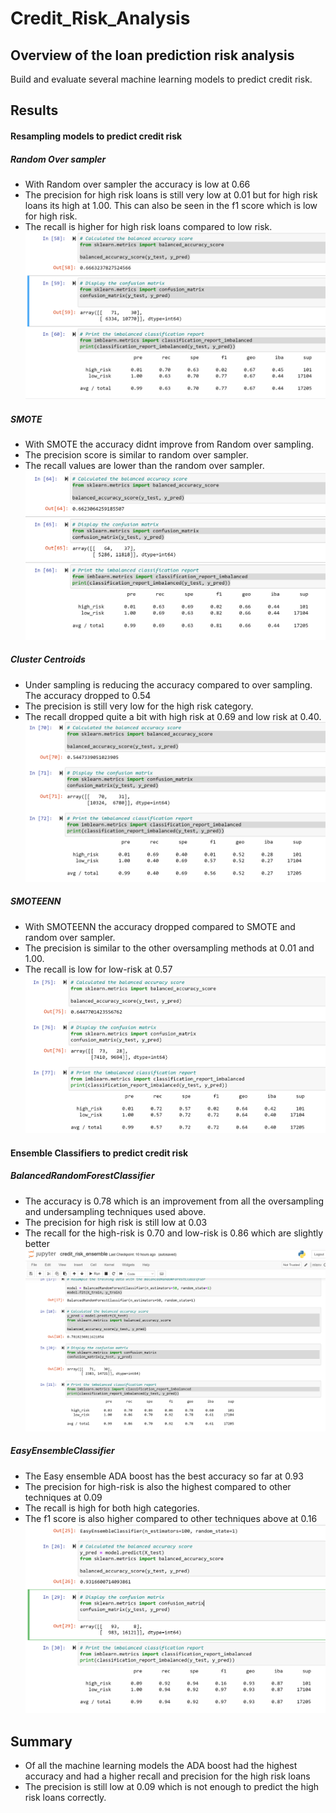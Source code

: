 # Credit_Risk_Analysis

## Overview of the loan prediction risk analysis
Build and evaluate several machine learning models to predict credit risk.
## Results
#### Resampling models to predict credit risk
##### Random Over sampler
- With Random over sampler the accuracy is low at 0.66
- The precision for high risk loans is still very low at 0.01 but for high risk loans its high at 1.00. This can also be seen in the f1 score which is low for high risk.
- The recall is higher for high risk loans compared to low risk.
![image](https://github.com/vijayabme/Credit_Risk_Analysis/blob/main/Resources/Naive_Random_oversampling.png)
##### SMOTE
- With SMOTE the accuracy didnt improve from Random over sampling.
- The precision score is similar to random over sampler.
- The recall values are lower than the random over sampler. 
![image](https://github.com/vijayabme/Credit_Risk_Analysis/blob/main/Resources/SMOTE_oversampling.png)
##### Cluster Centroids
- Under sampling is reducing the accuracy compared to over sampling. The accuracy dropped to 0.54
- The precision is still very low for the high risk category.
- The recall dropped quite a bit with high risk at 0.69 and low risk at 0.40.
![image](https://github.com/vijayabme/Credit_Risk_Analysis/blob/main/Resources/Cluster_centroids_undersampling.png)
##### SMOTEENN
- With SMOTEENN the accuracy dropped compared to SMOTE and random over sampler.
- The precision is similar to the other oversampling methods at 0.01 and 1.00.
- The recall is low for low-risk at 0.57
![image](https://github.com/vijayabme/Credit_Risk_Analysis/blob/main/Resources/Combination_Sampling.png)
#### Ensemble Classifiers to predict credit risk
##### BalancedRandomForestClassifier 
- The accuracy is 0.78 which is an improvement from all the oversampling and undersampling techniques used above.
- The precision for high risk is still low at 0.03
- The recall for the high-risk is 0.70 and low-risk is 0.86 which are slightly better
![image](https://github.com/vijayabme/Credit_Risk_Analysis/blob/main/Resources/Balanced_RFC.png)
##### EasyEnsembleClassifier
- The Easy ensemble ADA boost has the best accuracy so far at 0.93
- The precision for high-risk is also the highest compared to other techniques at 0.09
- The recall is high for both high categories.
- The f1 score is also higher compared to other techniques above at 0.16
![image](https://github.com/vijayabme/Credit_Risk_Analysis/blob/main/Resources/EasyEnsemble_ADABoost.png)
## Summary
 - Of all the machine learning models the ADA boost had the highest accuracy and had a higher recall and precision for the high risk loans
 - The precision is still low at 0.09 which is not enough to predict the high risk loans correctly.
